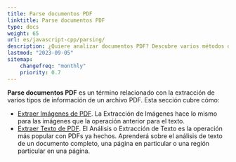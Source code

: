 ```yaml
---
title: Parse documentos PDF
linktitle: Parse documentos PDF
type: docs
weight: 65
url: es/javascript-cpp/parsing/
description: ¿Quiere analizar documentos PDF? Descubre varios métodos de extracción de datos PDF con Aspose.PDF para JavaScript a través de C++.
lastmod: "2023-09-05"
sitemap:
    changefreq: "monthly"
    priority: 0.7
---
```


**Parse documentos PDF** es un término relacionado con la extracción de varios tipos de información de un archivo PDF. Esta sección cubre cómo:

- [Extraer Imágenes de PDF](/pdf/javascript-cpp/extract-images-from-the-pdf-file/). La Extracción de Imágenes hace lo mismo para las imágenes que la operación anterior para el texto.
- [Extraer Texto de PDF](/pdf/javascript-cpp/extract-text-from-pdf/). El Análisis o Extracción de Texto es la operación más popular con PDFs ya hechos. Aprenderá sobre el análisis de texto de un documento completo, una página en particular o una región particular en una página.